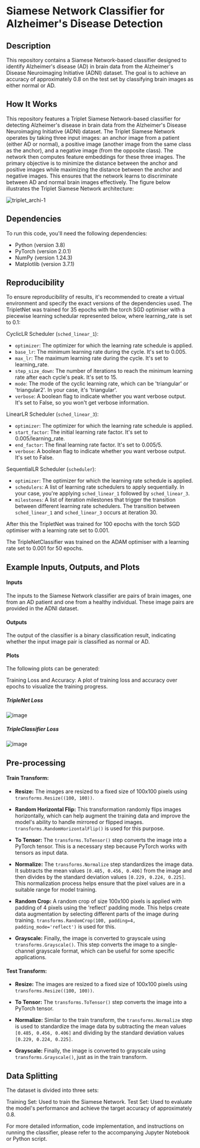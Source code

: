 # Siamese Network Classifier for Alzheimer's Disease Detection
## Description
This repository contains a Siamese Network-based classifier designed to identify Alzheimer's disease (AD) in brain data from the Alzheimer's Disease Neuroimaging Initiative (ADNI) dataset. The goal is to achieve an accuracy of approximately 0.8 on the test set by classifying brain images as either normal or AD.

## How It Works
This repository features a Triplet Siamese Network-based classifier for detecting Alzheimer's disease in brain data from the Alzheimer's Disease Neuroimaging Initiative (ADNI) dataset. The Triplet Siamese Network operates by taking three input images: an anchor image from a patient (either AD or normal), a positive image (another image from the same class as the anchor), and a negative image (from the opposite class). The network then computes feature embeddings for these three images. The primary objective is to minimize the distance between the anchor and positive images while maximizing the distance between the anchor and negative images. This ensures that the network learns to discriminate between AD and normal brain images effectively. The figure below illustrates the Triplet Siamese Network architecture:

![triplet_archi-1](https://github.com/Kai-Barry/PatternAnalysis-2023/assets/88063818/2bc9f547-7923-4b4c-b5ba-4758dae840f9)


## Dependencies
To run this code, you'll need the following dependencies:

* Python (version 3.8)
* PyTorch (version 2.0.1)
* NumPy (version 1.24.3)
* Matplotlib (version 3.7.1)

## Reproducibility
To ensure reproducibility of results, it's recommended to create a virtual environment and specify the exact versions of the dependencies used.
The TripletNet was trained for 35 epochs with the torch SGD optimiser with a piecewise learning schedular represented below, where learning_rate is set to 0.1:

CyclicLR Scheduler (`sched_linear_1`):
* `optimizer`: The optimizer for which the learning rate schedule is applied.
* `base_lr`: The minimum learning rate during the cycle. It's set to 0.005.
* `max_lr`: The maximum learning rate during the cycle. It's set to learning_rate.
* `step_size_down`: The number of iterations to reach the minimum learning rate after each cycle's peak. It's set to 15.
* `mode`: The mode of the cyclic learning rate, which can be 'triangular' or 'triangular2'. In your case, it's 'triangular'.
* `verbose`: A boolean flag to indicate whether you want verbose output. It's set to False, so you won't get verbose information.

LinearLR Scheduler (`sched_linear_3`):
* `optimizer`: The optimizer for which the learning rate schedule is applied.
* `start_factor`: The initial learning rate factor. It's set to 0.005/learning_rate.
* `end_factor`: The final learning rate factor. It's set to 0.005/5.
* `verbose`: A boolean flag to indicate whether you want verbose output. It's set to False.
  
SequentialLR Scheduler (`scheduler`):
* `optimizer`: The optimizer for which the learning rate schedule is applied.
* `schedulers`: A list of learning rate schedulers to apply sequentially. In your case, you're applying `sched_linear_1` followed by `sched_linear_3`.
* `milestones`: A list of iteration milestones that trigger the transition between different learning rate schedulers. The transition between `sched_linear_1` and `sched_linear_3` occurs at iteration 30.

After this the TripletNet was trained for 100 epochs with the torch SGD optimiser with a learning rate set to 0.001.

The TripleNetClassifier was trained on the ADAM optimiser with a learning rate set to 0.001 for 50 epochs.

## Example Inputs, Outputs, and Plots
#### Inputs
The inputs to the Siamese Network classifier are pairs of brain images, one from an AD patient and one from a healthy individual. These image pairs are provided in the ADNI dataset.

#### Outputs
The output of the classifier is a binary classification result, indicating whether the input image pair is classified as normal or AD.

#### Plots
The following plots can be generated:

Training Loss and Accuracy: A plot of training loss and accuracy over epochs to visualize the training progress.
##### TripleNet Loss
![image](https://github.com/Kai-Barry/PatternAnalysis-2023/assets/88063818/38d0e0db-1b62-4517-a7da-a1b4883a88f3)

##### TripleClassifier Loss
![image](https://github.com/Kai-Barry/PatternAnalysis-2023/assets/88063818/18068dd2-98fd-4ade-b95e-45995860ee10)

## Pre-processing
#### Train Transform:

- **Resize:** The images are resized to a fixed size of 100x100 pixels using `transforms.Resize((100, 100))`.

- **Random Horizontal Flip:** This transformation randomly flips images horizontally, which can help augment the training data and improve the model's ability to handle mirrored or flipped images. `transforms.RandomHorizontalFlip()` is used for this purpose.

- **To Tensor:** The `transforms.ToTensor()` step converts the image into a PyTorch tensor. This is a necessary step because PyTorch works with tensors as input data.

- **Normalize:** The `transforms.Normalize` step standardizes the image data. It subtracts the mean values `[0.485, 0.456, 0.406]` from the image and then divides by the standard deviation values `[0.229, 0.224, 0.225]`. This normalization process helps ensure that the pixel values are in a suitable range for model training.

- **Random Crop:** A random crop of size 100x100 pixels is applied with padding of 4 pixels using the 'reflect' padding mode. This helps create data augmentation by selecting different parts of the image during training. `transforms.RandomCrop(100, padding=4, padding_mode='reflect')` is used for this.

- **Grayscale:** Finally, the image is converted to grayscale using `transforms.Grayscale()`. This step converts the image to a single-channel grayscale format, which can be useful for some specific applications.

#### Test Transform:

- **Resize:** The images are resized to a fixed size of 100x100 pixels using `transforms.Resize((100, 100))`.

- **To Tensor:** The `transforms.ToTensor()` step converts the image into a PyTorch tensor.

- **Normalize:** Similar to the train transform, the `transforms.Normalize` step is used to standardize the image data by subtracting the mean values `[0.485, 0.456, 0.406]` and dividing by the standard deviation values `[0.229, 0.224, 0.225]`.

- **Grayscale:** Finally, the image is converted to grayscale using `transforms.Grayscale()`, just as in the train transform.


## Data Splitting
The dataset is divided into three sets:

Training Set: Used to train the Siamese Network.
Test Set: Used to evaluate the model's performance and achieve the target accuracy of approximately 0.8.

For more detailed information, code implementation, and instructions on running the classifier, please refer to the accompanying Jupyter Notebook or Python script.
